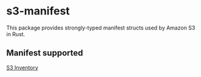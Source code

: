 # s3-manifest

This package provides strongly-typed manifest structs used by Amazon S3 in Rust.

## Manifest supported

[S3 Inventory](https://docs.aws.amazon.com/AmazonS3/latest/userguide/storage-inventory-location.html)
